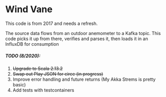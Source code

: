 # Wind Vane

This code is from 2017 and needs a refresh.

The source data flows from an outdoor anemometer to a Kafka topic. This code picks it up from there, verifies and parses it, then loads it in an InfluxDB for consumption

##### TODO (8/2020):
1. ~~Upgrade to Scala 2.13.2~~
2. ~~Swap out Play JSON for circe (in progress)~~
3. Improve error handling and future returns (My Akka Strems is pretty basic)
4. Add tests with testcontainers